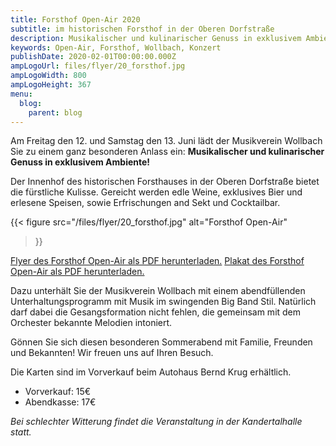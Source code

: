```yaml
---
title: Forsthof Open-Air 2020
subtitle: im historischen Forsthof in der Oberen Dorfstraße
description: Musikalischer und kulinarischer Genuss in exklusivem Ambiente.
keywords: Open-Air, Forsthof, Wollbach, Konzert
publishDate: 2020-02-01T00:00:00.000Z
ampLogoUrl: files/flyer/20_forsthof.jpg
ampLogoWidth: 800
ampLogoHeight: 367
menu:
  blog:
    parent: blog
---
```


Am Freitag den 12. und Samstag den 13. Juni lädt der Musikverein Wollbach Sie zu einem ganz besonderen Anlass ein:
**Musikalischer und kulinarischer Genuss in exklusivem Ambiente!**

Der Innenhof des historischen Forsthauses in der Oberen Dorfstraße bietet die fürstliche
Kulisse. Gereicht werden edle Weine, exklusives Bier und erlesene Speisen, sowie Erfrischungen
and Sekt und Cocktailbar.

{{< figure src="/files/flyer/20_forsthof.jpg"
           alt="Forsthof Open-Air"
>}}

[Flyer des Forsthof Open-Air als PDF herunterladen.](/files/flyer/20_forsthof.pdf)
[Plakat des Forsthof Open-Air als PDF herunterladen.](/files/flyer/20_forsthof_plakat.pdf)

Dazu unterhält Sie der Musikverein Wollbach mit einem abendfüllenden Unterhaltungsprogramm
mit Musik im swingenden Big Band Stil. Natürlich darf dabei die Gesangsformation nicht
fehlen, die gemeinsam mit dem Orchester bekannte Melodien intoniert.

Gönnen Sie sich diesen besonderen Sommerabend mit Familie, Freunden und Bekannten!
Wir freuen uns auf Ihren Besuch.

Die Karten sind im Vorverkauf beim Autohaus Bernd Krug erhältlich.

- Vorverkauf: 15€
- Abendkasse: 17€

*Bei schlechter Witterung findet die Veranstaltung in der Kandertalhalle statt.*

